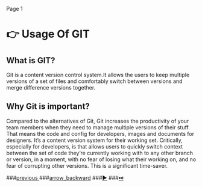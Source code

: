 Page 1
                                           

# :point_right: Usage Of GIT

## What is GIT?

Git is a content version control system.It allows the users to keep multiple versions of a set of files and comfortably switch between versions and merge difference versions together.

## Why Git is important?

 Compared to the alternatives of Git, Git increases the productivity of your team members when they need to manage multiple versions of their stuff. 
 That means the code and config for developers, images and documents for designers. It’s a content version system for their working set.
 Critically, especially for developers, is that allows users to quickly switch context between the set of code they’re currently working with to any other branch or version, in a moment, with no fear of losing what their working on, and no fear of corrupting other versions. This is a significant time-saver.
 



###[previous ](https://github.com/hkstone14/Team-Project-1/blob/master/README.md)
###[arrow_backward](https://github.com/hkstone14/Team-Project-1/blob/master/README.md)
###[:arrow_forward:](https://github.com/hkstone14/Team-Project-1/blob/master/Git_Commands_Terminologies.md)
###[:next_track_button:](https://github.com/hkstone14/Team-Project-1/blob/master/Resources.md)
